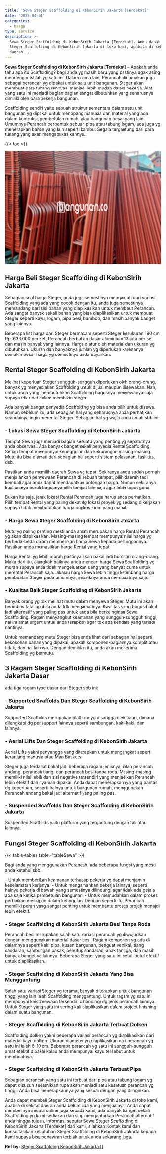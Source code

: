 ```yaml
---
title: 'Sewa Steger Scaffolding di KebonSirih Jakarta [Terdekat]'
date: '2025-04-01'
categories:
  - harga
type: service
description: >-
  Sewa Steger Scaffolding di KebonSirih Jakarta [Terdekat]. Anda dapat membeli
  Steger Scaffolding di KebonSirih Jakarta di toko kami, apabila di sekitar
  daerah...
---
```


**Sewa Steger Scaffolding di KebonSirih Jakarta \[Terdekat\]** – Apakah anda tahu apa itu Scaffolding? bagi anda yg masih baru yang pastinya agak asing mendengar istilah yg satu ini. Dalam nama lain, Perancah dinamakan juga sebagai perancah yg dipakai untuk satu unit bangunan. Steger akan membuat para tukang renovasi menjadi lebih mudah dalam bekerja. Alat yang satu ini menjadi bagian bagian sangat dibutuhkan yang seharusnya dimiliki oleh para pekerja bangunan.

Scaffolding sendiri yaitu sebuah struktur sementara dalam satu unit bangunan yg dipakai untuk menopang manusia dan material yang ada dalam kontruksi, pembetulan rumah, atau bangunan besar yang lain. Umumnya Perancah berbentuk sebuah pipa atau tabung logam, ada juga yg menerapkan bahan yang lain seperti bambu. Segala tergantung dari para tukang yang akan mengaplikasikannya.

{{< toc >}}

![Sewa Steger Scaffolding di KebonSirih Jakarta [Terdekat]](/images/sewa-scaffolding-steger-04.png)

## Harga Beli Steger Scaffolding di KebonSirih Jakarta

Sebagian soal harga Steger, anda juga semestinya mengamati dari variasi Scaffolding yang ada yang cocok dengan itu, anda juga semestinya memandang dari sisi bahan yang diaplikasikan untuk membaut Perancah. Ada sangat banyak sekali bahan yang bisa diaplikasikan untuk membuat Steger seperti kayu, logam, pipa besi, bamboo, dan masih banyak banget yang lainnya.

Beberapa list harga dari Steger bermacam seperti Steger berukuran 190 cm Rp. 633.000 per set, Perancah berbahan dasar aluminium 13 juta per set dan masih banyak yang lainnya. Harga diatur oleh material dan ukuran yg dibutuhkan. Ukuran dan banyaknya jumlah yg diperlukan karenanya semakin besar harga yg semestinya anda bayarkan.

## Rental Steger Scaffolding di KebonSirih Jakarta

Melihat keperluan Steger sungguh-sungguh diperlukan oleh orang-orang, banyak yg menyediakan Scaffolding untuk dijual maupun disewakan. Nah, untuk anda yang membutuhkan Scaffolding bagusnya menyewanya saja supaya tdk ribet dalam membikin steger.

Ada banyak banget penyedia Scaffolding yg bisa anda pilih untuk disewa. Namun sebelum itu, ada sebagian hal yang seharusnya anda perhatikan seandainya ingin merental Steger. Sebagian hal yg wajib anda amati sbb ini:

### \- Lokasi Sewa Steger Scaffolding di KebonSirih Jakarta

Tempat Sewa juga menjadi bagian sesuatu yang penting yg sepatutnya anda observasi. Ada banyak banget sekali penyedia Rental Scaffolding. Setiap tempat mempunyai keunggulan dan kekurangan masing-masing. Mutu itu bisa diamati dari sebagian hal seperti sistem pelayanan, fasilitas, dsb.

Pastikan anda memilih daerah Sewa yg tepat. Sekiranya anda sudah pernah menjalankan penyewaan Perancah di sebuah tempat, pilih daerah tadi kembali agar anda dapat mendapatkan potongan harga. Namun sekiranya kualitasnya buruk bagusnya pilih tempat lain saja agar lebih tepat guna.

Bukan itu saja, jarak lokasi Rental Perancah juga harus anda perhatikan. Pilih tempat Rental yang paling dekat dg lokasi proyek yg sedang dikerjakan supaya tidak membutuhkan harga ongkos kirim yang mahal.

### \- Harga Sewa Steger Scaffolding di KebonSirih Jakarta

Mutu yg paling penting mesti anda amati merupakan harga Rental Perancah yg akan diaplikasikan. Masing-masing tempat mempunyai nilai harga yg berbeda-beda dalam memberikan harga Sewa kepada pelanggannya. Pastikan anda memastikan harga Rental yang tepat.

Harga Rental yg lebih murah pastinya akan bakal jadi buronan orang-orang. Maka dari itu, alangkah baiknya anda mencari harga Sewa Scaffolding yg murah supaya anda tidak mengeluarkan uang yang banyak cuma untuk merental Perancah saja. Jikalau harga Sewa lebih tinggi ketimbang harga pembuatan Steger pada umumnya, sebaiknya anda membuatnya saja.

### \- Kualitas Baik Steger Scaffolding di KebonSirih Jakarta

Banyak orang yg tdk melihat mutu dalam menyewa Steger. Mutu ini akan berimbas fatal apabila anda tdk mengamatinya. Kwalitas yang bagus bakal jadi alternatif yang paling pas untuk anda bila berkeinginan Sewa Scaffolding. Ragam menyangkut keamanan yang sungguh-sungguh tinggi, hal ini amat urgent untuk anda terapkan agar tdk ada kendala yang terjadi nantinya.

Untuk memandang mutu Steger bisa anda lihat dari sebagian hal seperti kekokohan bahan yang dipakai, apakah komponen-bagiannya komplit atau tidak, dan hal lainnya. Dengan demikian itu, anda akan menerima Scaffolding yg bermutu.

## 3 Ragam Steger Scaffolding di KebonSirih Jakarta Dasar

ada tiga ragam type dasar dari Steger sbb ini:

### \- Supported Scaffolds Dan Steger Scaffolding di KebonSirih Jakarta

Supported Scaffolds merupakan platform yg disangga oleh tiang, dimana dilengkapi dg pensupport lainnya seperti sambungan, kaki-kaki, dan lainnya.

### \- Aerial Lifts Dan Steger Scaffolding di KebonSirih Jakarta

Aerial Lifts yakni penyangga yang diterapkan untuk mengangkat seperti keranjang manusia atau Man Baskets

Steger juga terdapat bakal jadi beberapa ragam jenisnya, ialah perancah andang, perancah tiang, dan perancah besi tanpa roda. Masing-masing memiliki nilai lebih dan sisi negative tersendiri yang menjadikan Perancah lebih efektif dan nyaman dipakai. Anda dapat menerapkannya yang pantas dg keperluan, seperti halnya untuk bangunan rumah, menggunakan Perancah andang bakal jadi alternatif yang paling pas.

### \- Suspended Scaffolds Dan Steger Scaffolding di KebonSirih Jakarta

Suspended Scaffolds yaitu platform yang tergantung dengan tali atau lainnya.

## Fungsi Steger Scaffolding di KebonSirih Jakarta

{{< table-tables table="tableSewa" >}}

Bagi anda yang menggunakan Perancah, ada beberapa fungsi yang mesti anda ketahui sbb:

\- Untuk memberikan keamanan terhadap pekerja yg dapat menjamin keselamatan kerjanya. - Untuk mengamankan pekerja lainnya, seperti halnya pekerja di bawah yang semestinya dilindungi agar tidak ada gejala apa saja ketika pembetulan bangunan. - Untuk memudahkan dalam proses perbaikan meskipun dalam ketinggian. Dengan seperti itu, Perancah memiliki peran yang sangat penting untuk membantu proses projek menajdi lebih efektif.

### \- Steger Scaffolding di KebonSirih Jakarta Besi Tanpa Roda

Perancah besi merupakan salah satu variasi perancah yg diwujudkan dengan menggunakan material dasar besi. Ragam komponen yg ada di dalamnya seperti kaki pipa, kusen bangunan, penguat vertikal, tiang sandaran, sambungan pasak, penutup sandaran, anak tangga, dan masih banyak banget yg lainnya. Beberapa Steger yang satu ini betul-betul efektif untuk diaplikasikan.

### \- Steger Scaffolding di KebonSirih Jakarta Yang Bisa Menggantung

Salah satu variasi Steger yg teramat banyak diterapkan untuk bangunan tinggi yang lain ialah Scaffolding menggantung. Untuk ragam yg satu ini mempunyai keistimewaan tersendiri dibandingi dg jenis perancah lainnya. Untuk Steger yang satu ini sering kali diaplikasikan dalam project finishing dalam suatu bangunan.

### \- Steger Scaffolding di KebonSirih Jakarta Terbuat Dolken

Scaffolding dolken yakni beberapa variasi perancah yg diaplikasikan dari material kayu dolken. Ukuran diameter yg diaplikasikan dari perancah yg satu ini ialah 6-10 cm. Beberapa perancah yg satu ini sungguh-sungguh amat efektif dipakai kalau anda mempunyai kayu tersebut untuk membuatnya.

### \- Steger Scaffolding di KebonSirih Jakarta Terbuat Pipa

Sebagian perancah yang satu ini terbuat dari pipa atau tabung logam yg dapat disusun sedemikian rupa akan menjadi satu kesatuan perancah yg tinggi. Anda bisa menerapkannya yang sesuai dengan yang diinginkan.

Anda dapat membeli Steger Scaffolding di KebonSirih Jakarta di toko kami, apabila di sekitar daerah anda belum ada yang menjualnya. Anda dapat membelinya secara online juga kepada kami, ada banyak banget sekali Scaffolding yg kami sediakan dan siap mengantarkan Perancah alternatif anda hingga tujuan. informasi seputar Sewa Steger Scaffolding di KebonSirih Jakarta \[Terdekat\] dari kami, silahkan Kontak kami dan konsultasikan kebutuhan Steger Scaffolding di KebonSirih Jakarta kepada kami supaya bisa penawran terbiak untuk anda sekarang juga.

**Ref by:** [Steger Scaffolding KebonSirih Jakarta []](https://id.wikipedia.org/wiki/Steger)
